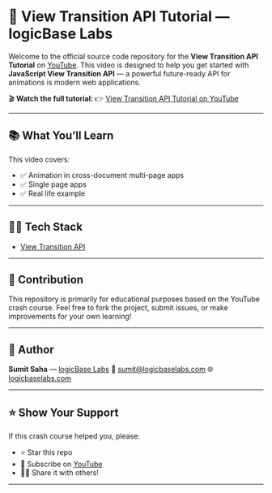 # 🚀 View Transition API Tutorial — logicBase Labs

Welcome to the official source code repository for the **View Transition API Tutorial** on [YouTube](https://youtube.com/@logicBaseLabs). This video is designed to help you get started with **JavaScript View Transition API** — a powerful future-ready API for animations is modern web applications.

🎬 **Watch the full tutorial:**
👉 [View Transition API Tutorial on YouTube](https://youtu.be/Fb-RNqiDoiw)

---

## 📚 What You’ll Learn

This video covers:

-   ✅ Animation in cross-document multi-page apps
-   ✅ Single page apps
-   ✅ Real life example

---

## 🧑‍💻 Tech Stack

-   [View Transition API](https://developer.mozilla.org/en-US/docs/Web/API/View_Transition_API)

---

## 🤝 Contribution

This repository is primarily for educational purposes based on the YouTube crash course. Feel free to fork the project, submit issues, or make improvements for your own learning!

---

## 🧠 Author

**Sumit Saha** — [logicBase Labs](https://youtube.com/@logicBaseLabs)
📧 [sumit@logicbaselabs.com](mailto:sumit@logicbaselabs.com)
🌐 [logicbaselabs.com](https://logicbaselabs.com)

---

## ⭐ Show Your Support

If this crash course helped you, please:

-   ⭐ Star this repo
-   🍿 Subscribe on [YouTube](https://youtube.com/@logicBaseLabs)
-   🧑‍🏫 Share it with others!

---
